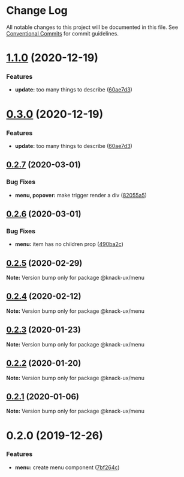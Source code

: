 # Change Log

All notable changes to this project will be documented in this file.
See [Conventional Commits](https://conventionalcommits.org) for commit guidelines.

# [1.1.0](https://github.com/knack-ux/knack-ux/compare/@knack-ux/menu@0.2.7...@knack-ux/menu@1.1.0) (2020-12-19)


### Features

* **update:** too many things to describe ([60ae7d3](https://github.com/knack-ux/knack-ux/commit/60ae7d3a21f3504a2ed792d08d9b0b4d4a293549))





# [0.3.0](https://github.com/knack-ux/knack-ux/compare/@knack-ux/menu@0.2.7...@knack-ux/menu@0.3.0) (2020-12-19)


### Features

* **update:** too many things to describe ([60ae7d3](https://github.com/knack-ux/knack-ux/commit/60ae7d3a21f3504a2ed792d08d9b0b4d4a293549))





## [0.2.7](https://github.com/knack-ux/knack-ux/compare/@knack-ux/menu@0.2.6...@knack-ux/menu@0.2.7) (2020-03-01)


### Bug Fixes

* **menu, popover:** make trigger render a div ([82055a5](https://github.com/knack-ux/knack-ux/commit/82055a5c16abc54bfb3a215ec202c3740eeff9d1))





## [0.2.6](https://github.com/knack-ux/knack-ux/compare/@knack-ux/menu@0.2.5...@knack-ux/menu@0.2.6) (2020-03-01)


### Bug Fixes

* **menu:** item has no children prop ([490ba2c](https://github.com/knack-ux/knack-ux/commit/490ba2c791ac1a8c38a7f8104b572d15747847db))





## [0.2.5](https://github.com/knack-ux/knack-ux/compare/@knack-ux/menu@0.2.4...@knack-ux/menu@0.2.5) (2020-02-29)

**Note:** Version bump only for package @knack-ux/menu





## [0.2.4](https://github.com/knack-ux/knack-ux/compare/@knack-ux/menu@0.2.3...@knack-ux/menu@0.2.4) (2020-02-12)

**Note:** Version bump only for package @knack-ux/menu





## [0.2.3](https://github.com/knack-ux/knack-ux/compare/@knack-ux/menu@0.2.2...@knack-ux/menu@0.2.3) (2020-01-23)

**Note:** Version bump only for package @knack-ux/menu





## [0.2.2](https://github.com/knack-ux/knack-ux/compare/@knack-ux/menu@0.2.1...@knack-ux/menu@0.2.2) (2020-01-20)

**Note:** Version bump only for package @knack-ux/menu





## [0.2.1](https://github.com/knack-ux/knack-ux/compare/@knack-ux/menu@0.2.0...@knack-ux/menu@0.2.1) (2020-01-06)

**Note:** Version bump only for package @knack-ux/menu





# 0.2.0 (2019-12-26)


### Features

* **menu:** create menu component ([7bf264c](https://github.com/knack-ux/knack-ux/commit/7bf264c))
